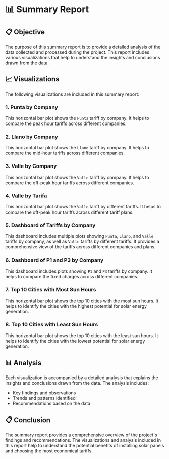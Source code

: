 # 📊 Summary Report

## 📋 Objective
The purpose of this summary report is to provide a detailed analysis of the data collected and processed during the project. This report includes various visualizations that help to understand the insights and conclusions drawn from the data.

## 📈 Visualizations
The following visualizations are included in this summary report:

### 1. Punta by Company
This horizontal bar plot shows the `Punta` tariff by company. It helps to compare the peak hour tariffs across different companies.

### 2. Llano by Company
This horizontal bar plot shows the `Llano` tariff by company. It helps to compare the mid-hour tariffs across different companies.

### 3. Valle by Company
This horizontal bar plot shows the `Valle` tariff by company. It helps to compare the off-peak hour tariffs across different companies.

### 4. Valle by Tarifa
This horizontal bar plot shows the `Valle` tariff by different tariffs. It helps to compare the off-peak hour tariffs across different tariff plans.

### 5. Dashboard of Tariffs by Company
This dashboard includes multiple plots showing `Punta`, `Llano`, and `Valle` tariffs by company, as well as `Valle` tariffs by different tariffs. It provides a comprehensive view of the tariffs across different companies and plans.

### 6. Dashboard of P1 and P3 by Company
This dashboard includes plots showing `P1` and `P3` tariffs by company. It helps to compare the fixed charges across different companies.

### 7. Top 10 Cities with Most Sun Hours
This horizontal bar plot shows the top 10 cities with the most sun hours. It helps to identify the cities with the highest potential for solar energy generation.

### 8. Top 10 Cities with Least Sun Hours
This horizontal bar plot shows the top 10 cities with the least sun hours. It helps to identify the cities with the lowest potential for solar energy generation.

## 📊 Analysis
Each visualization is accompanied by a detailed analysis that explains the insights and conclusions drawn from the data. The analysis includes:
- Key findings and observations
- Trends and patterns identified
- Recommendations based on the data

## 📋 Conclusion
The summary report provides a comprehensive overview of the project's findings and recommendations. The visualizations and analysis included in this report help to understand the potential benefits of installing solar panels and choosing the most economical tariffs.